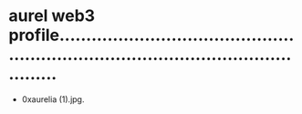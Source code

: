 # aurel web3 profile..........................................................................................................
- 0xaurelia (1).jpg.
